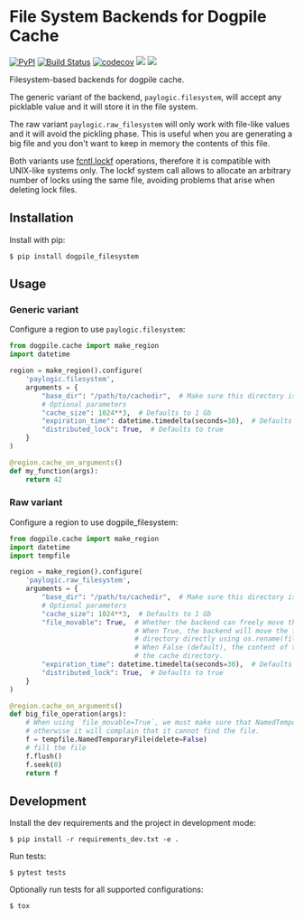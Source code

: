 # File System Backends for Dogpile Cache

[![PyPI](https://img.shields.io/pypi/v/dogpile_filesystem.svg?style=flat)](https://pypi.org/project/dogpile-filesystem/)
[![Build Status](https://travis-ci.org/paylogic/dogpile_filesystem.svg?branch=master)](https://travis-ci.org/paylogic/dogpile_filesystem)
[![codecov](https://codecov.io/gh/paylogic/dogpile_filesystem/branch/master/graph/badge.svg)](https://codecov.io/gh/paylogic/dogpile_filesystem)
![](https://img.shields.io/pypi/pyversions/dogpile_filesystem.svg?style=flat)
![](https://img.shields.io/pypi/implementation/dogpile_filesystem.svg?style=flat)



Filesystem-based backends for dogpile cache.

The generic variant of the backend, `paylogic.filesystem`, will accept any picklable value and it will store it in the file system.

The raw variant `paylogic.raw_filesystem` will only work with file-like values and it will avoid the pickling phase. This is useful when you are generating a big file and you don't want to keep in memory the contents of this file.
 
Both variants use [fcntl.lockf](https://docs.python.org/3.7/library/fcntl.html#fcntl.lockf) operations, therefore it is compatible with  UNIX-like systems only.
The lockf system call allows to allocate an arbitrary number of locks using the same file, avoiding problems that arise when deleting lock files.


## Installation
Install with pip:

`$ pip install dogpile_filesystem`

## Usage
### Generic variant
Configure a region to use `paylogic.filesystem`:
```python
from dogpile.cache import make_region
import datetime

region = make_region().configure(
    'paylogic.filesystem',
    arguments = {
        "base_dir": "/path/to/cachedir",  # Make sure this directory is only for this region
        # Optional parameters
        "cache_size": 1024**3,  # Defaults to 1 Gb
        "expiration_time": datetime.timedelta(seconds=30),  # Defaults to no expiration
        "distributed_lock": True,  # Defaults to true
    }
)

@region.cache_on_arguments()
def my_function(args):
    return 42
```

### Raw variant
Configure a region to use dogpile_filesystem:
```python
from dogpile.cache import make_region
import datetime
import tempfile

region = make_region().configure(
    'paylogic.raw_filesystem',
    arguments = {
        "base_dir": "/path/to/cachedir",  # Make sure this directory is only for this region
        # Optional parameters
        "cache_size": 1024**3,  # Defaults to 1 Gb
        "file_movable": True,  # Whether the backend can freely move the file.
                               # When True, the backend will move the file to the cache
                               # directory directly using os.rename(file.name).
                               # When False (default), the content of the file will be copied to 
                               # the cache directory.
        "expiration_time": datetime.timedelta(seconds=30),  # Defaults to no expiration
        "distributed_lock": True,  # Defaults to true
    }
)

@region.cache_on_arguments()
def big_file_operation(args):
    # When using `file_movable=True`, we must make sure that NamedTemporaryFile does not delete the file on close,
    # otherwise it will complain that it cannot find the file.
    f = tempfile.NamedTemporaryFile(delete=False)
    # fill the file
    f.flush()
    f.seek(0)
    return f
```

## Development
Install the dev requirements and the project in development mode:

`$ pip install -r requirements_dev.txt -e .`

Run tests:

`$ pytest tests`

Optionally run tests for all supported configurations:

`$ tox`
